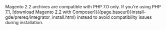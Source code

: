 <div markdown="1">

<div class="bs-callout bs-callout-warning" markdown="1">
Magento 2.2 archives are compatible with PHP 7.0 only. If you're using PHP 7.1, [download Magento 2.2 with Composer]({{page.baseurl}}install-gde/prereq/integrator_install.html) instead to avoid compatibility issues during installation.
</div>
